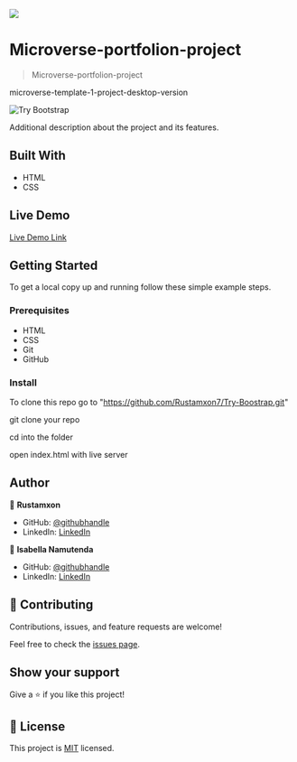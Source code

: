 ![](https://img.shields.io/badge/Microverse-blueviolet)

# Microverse-portfolion-project

> Microverse-portfolion-project

microverse-template-1-project-desktop-version

![Try Bootstrap](https://user-images.githubusercontent.com/69011963/127349360-e8a1b9ef-7d6d-4c77-b303-9f36cce2bdc9.gif)


Additional description about the project and its features.

## Built With

- HTML
- CSS

## Live Demo

[Live Demo Link](https://rustamxon7.github.io/Microverse-portfolio-project/)

## Getting Started

To get a local copy up and running follow these simple example steps.

### Prerequisites

- HTML
- CSS
- Git
- GitHub

### Install

To clone this repo go to "https://github.com/Rustamxon7/Try-Boostrap.git"

git clone your repo

cd into the folder

open index.html with live server

## Author

👤 **Rustamxon**

- GitHub: [@githubhandle](https://github.com/Rustamxon7)
- LinkedIn: [LinkedIn](https://www.linkedin.com/in/rustamjon-tolipov-6a831020b)

👤 **Isabella Namutenda**

- GitHub: [@githubhandle](https://github.com/Isabellanamutenda)
- LinkedIn: [LinkedIn](https://www.linkedin.com/in/isabella-namutenda/)


## 🤝 Contributing

Contributions, issues, and feature requests are welcome!

Feel free to check the [issues page](https://github.com/Rustamxon7/Try-Boostrap/issues).

## Show your support

Give a ⭐️ if you like this project!

## 📝 License

This project is [MIT](./MIT.md) licensed.
